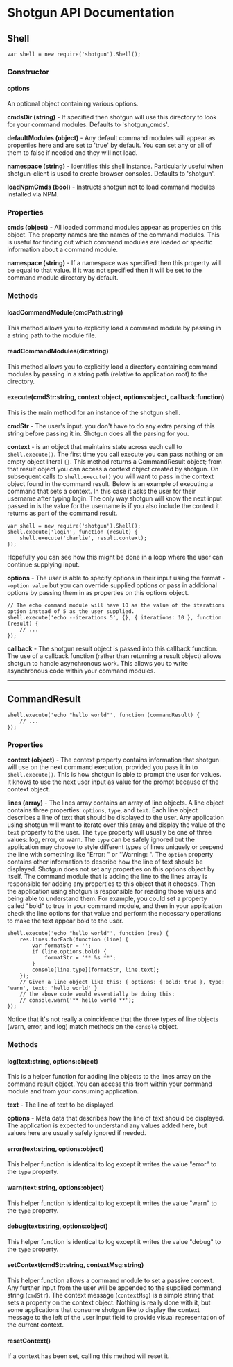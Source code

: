 # Shotgun API Documentation

## Shell

    var shell = new require('shotgun').Shell();

### Constructor

#### options

An optional object containing various options.

**cmdsDir (string)** - If specified then shotgun will use this directory to look for your command modules. Defaults to 'shotgun_cmds'.

**defaultModules (object)** - Any default command modules will appear as properties here and are set to 'true' by default. You can set any or all of them to false if needed and they will not load.

**namespace (string)** - Identifies this shell instance. Particularly useful when shotgun-client is used to create browser consoles. Defaults to 'shotgun'.

**loadNpmCmds (bool)** - Instructs shotgun not to load command modules installed via NPM.


### Properties

**cmds (object)** - All loaded command modules appear as properties on this object. The property names are the names of the command modules. This is useful for finding out which command modules are loaded or specific information about a command module.

**namespace (string)** - If a namespace was specified then this property will be equal to that value. If it was not specified then it will be set to the command module directory by default.

### Methods

#### loadCommandModule(cmdPath:string)

This method allows you to explicitly load a command module by passing in a string path to the module file.

#### readCommandModules(dir:string)

This method allows you to explicitly load a directory containing command modules by passing in a string path (relative to application root) to the directory.

#### execute(cmdStr:string, context:object, options:object, callback:function)

This is the main method for an instance of the shotgun shell.

**cmdStr** - The user's input. you don't have to do any extra parsing of this string before passing it in. Shotgun does all the parsing for you.

**context** - is an object that maintains state across each call to `shell.execute()`. The first time you call execute you can pass nothing or an empty object literal `{}`. This method returns a CommandResult object; from that result object you can access a context object created by shotgun. On subsequent calls to `shell.execute()` you will want to pass in the context object found in the command result. Below is an example of executing a command that sets a context. In this case it asks the user for their username after typing login. The only way shotgun will know the next input passed in is the value for the username is if you also include the context it returns as part of the command result.

    var shell = new require('shotgun').Shell();
    shell.execute('login', function (result) {
        shell.execute('charlie', result.context);
    });

Hopefully you can see how this might be done in a loop where the user can continue supplying input.

**options** - The user is able to specify options in their input using the format `--option value` but you can override supplied options or pass in additional options by passing them in as properties on this options object.

    // The echo command module will have 10 as the value of the iterations option instead of 5 as the user supplied.
    shell.execute('echo --iterations 5', {}, { iterations: 10 }, function (result) {
        // ...
    });

**callback** - The shotgun result object is passed into this callback function. The use of a callback function (rather than returning a result object) allows shotgun to handle asynchronous work. This allows you to write asynchronous code within your command modules.

---

## CommandResult

    shell.execute('echo "hello world"', function (commandResult) {
        // ...
    });

### Properties

**context (object)** - The context property contains information that shotgun will use on the next command execution, provided you pass it in to `shell.execute()`. This is how shotgun is able to prompt the user for values. It knows to use the next user input as value for the prompt because of the context object.

**lines (array)** - The lines array contains an array of line objects. A line object contains three properties: `options`, `type`, and `text`. Each line object describes a line of text that should be displayed to the user. Any application using shotgun will want to iterate over this array and display the value of the `text` property to the user. The `type` property will usually be one of three values: log, error, or warn. The `type` can be safely ignored but the application may choose to style different types of lines uniquely or prepend the line with something like "Error: " or "Warning: ". The `option` property contains other information to describe how the line of text should be displayed. Shotgun does not set any properties on this options object by itself. The command module that is adding the line to the lines array is responsible for adding any properties to this object that it chooses. Then the application using shotgun is responsible for reading those values and being able to understand them. For example, you could set a property called "bold" to true in your command module, and then in your application check the line options for that value and perform the necessary operations to make the text appear bold to the user.

    shell.execute('echo "hello world"', function (res) {
        res.lines.forEach(function (line) {
            var formatStr = '';
            if (line.options.bold) {
                formatStr = '** %s **';
            }
            console[line.type](formatStr, line.text);
        });
        // Given a line object like this: { options: { bold: true }, type: 'warn', text: 'hello world' }
        // the above code would essentially be doing this:
        // console.warn('** hello world **');
    });

Notice that it's not really a coincidence that the three types of line objects (warn, error, and log) match methods on the `console` object.

### Methods

#### log(text:string, options:object)

This is a helper function for adding line objects to the lines array on the command result object. You can access this from within your command module and from your consuming application.

**text** - The line of text to be displayed.

**options** - Meta data that describes how the line of text should be displayed. The application is expected to understand any values added here, but values here are usually safely ignored if needed.

#### error(text:string, options:object)

This helper function is identical to log except it writes the value "error" to the `type` property.

#### warn(text:string, options:object)

This helper function is identical to log except it writes the value "warn" to the `type` property.

#### debug(text:string, options:object)

This helper function is identical to log except it writes the value "debug" to the `type` property.

#### setContext(cmdStr:string, contextMsg:string)

This helper function allows a command module to set a passive context. Any further input from the user will be appended to the supplied command string (`cmdStr`). The context message (`contextMsg`) is a simple string that sets a property on the context object. Nothing is really done with it, but some applications that consume shotgun like to display the context message to the left of the user input field to provide visual representation of the current context.

#### resetContext()

If a context has been set, calling this method will reset it.
